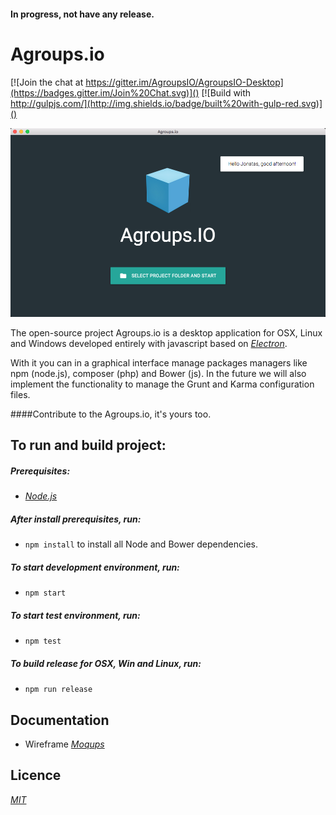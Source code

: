 #### In progress, not have any release.

# Agroups.io
[![Join the chat at https://gitter.im/AgroupsIO/AgroupsIO-Desktop](https://badges.gitter.im/Join%20Chat.svg)]()   [![Build with http://gulpjs.com/](http://img.shields.io/badge/built%20with-gulp-red.svg)]()


![Agroups.IO](https://github.com/AgroupsIO/AgroupsIO-Desktop/blob/master/resources/agroups-io-printscreen.png)

The open-source project Agroups.io is a desktop application for OSX, Linux and Windows developed entirely with javascript based on *[Electron](http://electron.atom.io/)*.

With it you can in a graphical interface manage packages managers like npm (node.js), composer (php) and Bower (js). In the future we will also implement the functionality to manage the Grunt and Karma configuration files.

####Contribute to the Agroups.io, it's yours too.

## To run and build project:
##### Prerequisites:
  - *[Node.js](https://nodejs.org/download)*

##### After install prerequisites, run:
  - ```npm install``` to install all Node and Bower dependencies.

##### To start development environment, run:
  - ```npm start```

##### To start test environment, run:
  - ```npm test```

##### To build release for OSX, Win and Linux, run:
  - ```npm run release```

## Documentation
- Wireframe *[Moqups](https://moqups.com/jonatasfreitasv@gmail.com/dOHIovDo)*

## Licence
*[MIT](http://opensource.org/licenses/MIT)*
